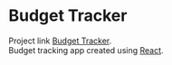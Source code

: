 # Budget Tracker
Project link [Budget Tracker](https://budget-app-alpha.vercel.app/).\
Budget tracking app created using [React](https://reactjs.org/).